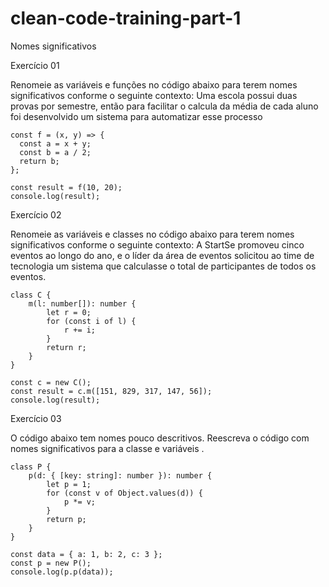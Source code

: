 # clean-code-training-part-1

Nomes significativos

Exercício 01

Renomeie as variáveis e funções no código abaixo para terem nomes significativos conforme o seguinte contexto: Uma escola possui duas provas por semestre, então para facilitar o calcula da média de cada aluno foi desenvolvido um sistema para automatizar esse processo

```
const f = (x, y) => {
  const a = x + y;
  const b = a / 2;
  return b;
};

const result = f(10, 20);
console.log(result);
```

Exercício 02

Renomeie as variáveis e classes no código abaixo para terem nomes significativos conforme o seguinte contexto: A StartSe promoveu cinco eventos ao longo do ano, e o líder da área de eventos solicitou ao time de tecnologia um sistema que calculasse o total de participantes de todos os eventos.

```
class C {
    m(l: number[]): number {
        let r = 0;
        for (const i of l) {
            r += i;
        }
        return r;
    }
}

const c = new C();
const result = c.m([151, 829, 317, 147, 56]);
console.log(result);
```
Exercício 03

O código abaixo tem nomes pouco descritivos. Reescreva o código com nomes significativos para a classe e variáveis .

```
class P {
    p(d: { [key: string]: number }): number {
        let p = 1;
        for (const v of Object.values(d)) {
            p *= v;
        }
        return p;
    }
}

const data = { a: 1, b: 2, c: 3 };
const p = new P();
console.log(p.p(data));
```

